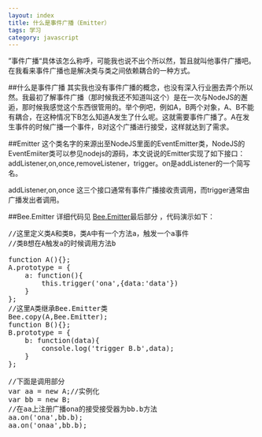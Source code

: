 ```yaml
---
layout: index
title: 什么是事件广播（Emitter） 
tags: 学习
category: javascript
---
```


”事件广播“具体该怎么称呼，可能我也说不出个所以然，暂且就叫他事件广播吧。在我看来事件广播也是解决类与类之间依赖耦合的一种方式。

##什么是事件广播
其实我也没有事件广播的概念，也没有深入行业圈去弄个所以然。我最初了解事件广播（那时候我还不知道叫这个）是在一次与NodeJS的邂逅，那时候我感觉这个东西很管用的。举个例吧，例如A，B两个对象，A、B不能有耦合，在这种情况下B怎么知道A发生了什么呢。这就需要事件广播了。A在发生事件的时候广播一个事件，B对这个广播进行接受，这样就达到了需求。

##Emitter
这个类名字的来源出至NodeJS里面的EventEmitter类，NodeJS的EventEmiiter类可以参见nodejs的源码，本文说说的Emitter实现了如下接口：addListener,on,once,removeListener，trigger。on是addListener的一个简写名。

addListener,on,once 这三个接口通常有事件广播接收责调用，而trigger通常由广播发出者调用。

##Bee.Emitter
详细代码见 [Bee.Emitter](https://github.com/CNEYE/Bee/blob/master/Bee.js)最后部分 ，代码演示如下：

<pre class="jscript">
//这里定义类A和类B，类A中有一个方法a，触发一个a事件
//类B想在A触发a的时候调用方法b

function A(){};
A.prototype = {
	a: function(){
		this.trigger('ona',{data:'data'})
	}
};
//这里A类继承Bee.Emitter类
Bee.copy(A,Bee.Emitter);
function B(){};
B.prototype = {
	b: function(data){
		console.log('trigger B.b',data);
	}
};

//下面是调用部分
var aa = new A;//实例化
var bb = new B;
//在aa上注册广播ona的接受接受器为bb.b方法
aa.on('ona',bb.b);
aa.on('onaa',bb.b);
</pre>
